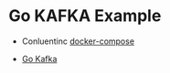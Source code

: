 # Go KAFKA Example

- Conluentinc [docker-compose](https://docs.confluent.io/platform/current/quickstart/ce-docker-quickstart.html)

- [Go Kafka](https://github.com/segmentio/kafka-go)